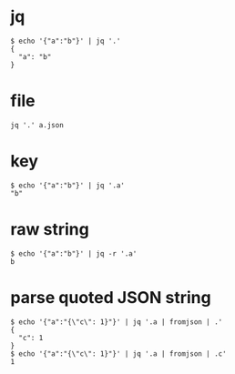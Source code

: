 # jq

```
$ echo '{"a":"b"}' | jq '.'
{
  "a": "b"
}
```

# file

`jq '.' a.json`

# key

```
$ echo '{"a":"b"}' | jq '.a'
"b"
```

# raw string

```
$ echo '{"a":"b"}' | jq -r '.a'
b
```

# parse quoted JSON string

```
$ echo '{"a":"{\"c\": 1}"}' | jq '.a | fromjson | .' 
{
  "c": 1
}
$ echo '{"a":"{\"c\": 1}"}' | jq '.a | fromjson | .c' 
1
```

